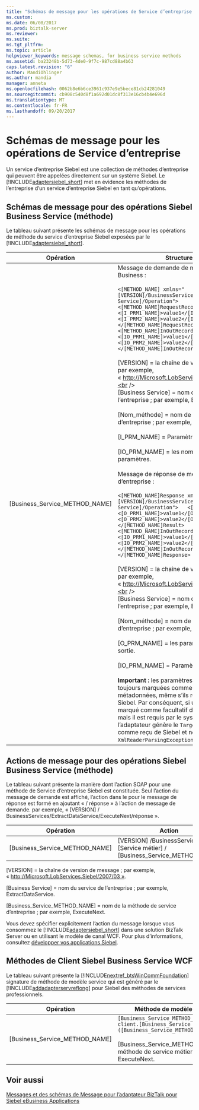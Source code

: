 ```yaml
---
title: "Schémas de message pour les opérations de Service d’entreprise | Documents Microsoft"
ms.custom: 
ms.date: 06/08/2017
ms.prod: biztalk-server
ms.reviewer: 
ms.suite: 
ms.tgt_pltfrm: 
ms.topic: article
helpviewer_keywords: message schemas, for business service methods
ms.assetid: ba23248b-5d73-4de0-9f7c-987cd88a4b63
caps.latest.revision: "6"
author: MandiOhlinger
ms.author: mandia
manager: anneta
ms.openlocfilehash: 0062b8e6b6ce3961c937e9e5bece81cb24281049
ms.sourcegitcommit: cb908c540d8f1a692d01dc8f313e16cb4b4e696d
ms.translationtype: MT
ms.contentlocale: fr-FR
ms.lasthandoff: 09/20/2017
---
```

# <a name="message-schemas-for-business-service-operations"></a>Schémas de message pour les opérations de Service d’entreprise
Un service d’entreprise Siebel est une collection de méthodes d’entreprise qui peuvent être appelées directement sur un système Siebel. Le [!INCLUDE[adaptersiebel_short](../../includes/adaptersiebel-short-md.md)] met en évidence les méthodes de l’entreprise d’un service d’entreprise Siebel en tant qu’opérations.  
  
## <a name="message-schemas-for-siebel-business-service-method-operations"></a>Schémas de message pour des opérations Siebel Business Service (méthode)  
 Le tableau suivant présente les schémas de message pour les opérations de méthode du service d’entreprise Siebel exposées par le [!INCLUDE[adaptersiebel_short](../../includes/adaptersiebel-short-md.md)].  
  
|Opération|Structure XML| Description|  
|---------------|-------------------|-----------------|  
|[Business_Service_METHOD_NAME]|Message de demande de méthode de Service Business :<br /><br /> `<[METHOD_NAME] xmlns="[VERSION]/BusinessServices/[Business Service]/Operation">   <[METHOD_NAME]RequestRecord>     <[I_PRM1_NAME]>value1</[I_PRM1_NAME]>     <[I_PRM2_NAME]>value2</[I_PRM2_NAME]>     …   </[METHOD_NAME]RequestRecord>   <[METHOD_NAME]InOutRecord>     <[IO_PRM1_NAME]>value1</[IO_PRM1_NAME]>     <[IO_PRM2_NAME]>value2</[IO_PRM2_NAME]>     …   </[METHOD_NAME]InOutRecord> </[METHOD_NAME]>`<br /><br /> [VERSION] = la chaîne de version de message ; par exemple, « http://Microsoft.LobServices.Siebel/2007/03 ».<br /><br /> [Business Service] = nom du service de l’entreprise ; par exemple, ExtractDataService.<br /><br /> [Nom_méthode] = nom de la méthode de service d’entreprise ; par exemple, ExecuteNext.<br /><br /> [I_PRM_NAME] = Paramètres noms de IN.<br /><br /> [IO_PRM_NAME] = les noms de dans les paramètres.<br /><br /> Message de réponse de méthode de Service d’entreprise :<br /><br /> `<[METHOD_NAME]Response xmlns="[VERSION]/BusinessServices/[Business Service]/Operation">   <[METHOD_NAME]Result>     <[O_PRM1_NAME]>value1</[O_PRM1_NAME]>     <[O_PRM2_NAME]>value2</[O_PRM2_NAME]>     …   </[METHOD_NAME]Result>   <[METHOD_NAME]InOutRecord>     <[IO_PRM1_NAME]>value1</[IO_PRM1_NAME]>     <[IO_PRM2_NAME]>value2</[IO_PRM2_NAME]>     …   </[METHOD_NAME]InOutRecord > </[METHOD_NAME]Response>`<br /><br /> [VERSION] = la chaîne de version de message ; par exemple, « http://Microsoft.LobServices.Siebel/2007/03 ».<br /><br /> [Business Service] = nom du service de l’entreprise ; par exemple, ExtractDataService.<br /><br /> [Nom_méthode] = nom de la méthode de service d’entreprise ; par exemple, ExecuteNext.<br /><br /> [O_PRM_NAME] = les paramètres de noms de sortie.<br /><br /> [IO_PRM_NAME] = Paramètres noms INOUT.<br /><br /> **Important :** les paramètres OUT IN et OUT sont toujours marquées comme facultatives dans les métadonnées, même s’ils requis par le système Siebel. Par conséquent, si un paramètre est marqué comme facultatif dans les métadonnées, mais il est requis par le système Siebel, l’adaptateur génère le `TargetSystemException` comme reçu de Siebel et non le `XmlReaderParsingException`.|La méthode de service d’entreprise Siebel est présentée comme un nom d’opération.<br /><br /> -DANS, dans paramètres OUT et OUT sont prises en charge.<br /><br /> -Types hiérarchiques sont exposés en tant que chaînes. L’adaptateur Siebel ne valide pas les valeurs passées pour ces chaînes. Si ces valeurs ne sont pas conformes aux schémas attendus par le système Siebel, une exception d’exécution est générée.|  
  
## <a name="message-actions-for-siebel-business-service-method-operations"></a>Actions de message pour des opérations Siebel Business Service (méthode)  
 Le tableau suivant présente la manière dont l’action SOAP pour une méthode de Service d’entreprise Siebel est constituée. Seul l’action du message de demande est affiché, l’action dans le pour le message de réponse est formé en ajoutant « / réponse » à l’action de message de demande. par exemple, « [VERSION] / BusinessServices/ExtractDataService/ExecuteNext/réponse ».  
  
|Opération|Action| Description|  
|---------------|------------|-----------------|  
|[Business_Service_METHOD_NAME]|[VERSION] /BusinessServices/ [Service métier] / [Business_Service_METHOD_NAME]|[VERSION] / BusinessServices/ExtractDataService/ExecuteNext|  
  
 [VERSION] = la chaîne de version de message ; par exemple, « http://Microsoft.LobServices.Siebel/2007/03 ».  
  
 [Business Service] = nom du service de l’entreprise ; par exemple, ExtractDataService.  
  
 [Business_Service_METHOD_NAME] = nom de la méthode de service d’entreprise ; par exemple, ExecuteNext.  
  
 Vous devez spécifier explicitement l’action du message lorsque vous consommez le [!INCLUDE[adaptersiebel_short](../../includes/adaptersiebel-short-md.md)] dans une solution BizTalk Server ou en utilisant le modèle de canal WCF. Pour plus d’informations, consultez [développer vos applications Siebel](../../adapters-and-accelerators/adapter-siebel/develop-your-siebel-applications.md).  
  
## <a name="siebel-business-service-wcf-client-methods"></a>Méthodes de Client Siebel Business Service WCF  
 Le tableau suivant présente la [!INCLUDE[nextref_btsWinCommFoundation](../../includes/nextref-btswincommfoundation-md.md)] signature de méthode de modèle service qui est généré par le [!INCLUDE[addadapterservreflong](../../includes/addadapterservreflong-md.md)] pour Siebel des méthodes de services professionnels.  
  
|Opération|Méthode de modèle de Service WCF|  
|---------------|------------------------------|  
|[Business_Service_METHOD_NAME]|`[Business_Service_METHOD_NAME]ResponseRecord client.[Business_Service_METHOD_NAME]([Business_Service_METHOD_NAME]RequestRecord);`<br /><br /> [Business_Service_METHOD_NAME] = nom de méthode de service métier ; par exemple, ExecuteNext.|  
  
## <a name="see-also"></a>Voir aussi  
 [Messages et des schémas de Message pour l’adaptateur BizTalk pour Siebel eBusiness Applications](../../adapters-and-accelerators/adapter-siebel/messages-and-message-schemas-for-siebel-adapter-in-biztalk.md)